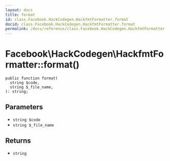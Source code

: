 ```yaml
---
layout: docs
title: format
id: class.Facebook.HackCodegen.HackfmtFormatter.format
docid: class.Facebook.HackCodegen.HackfmtFormatter.format
permalink: /docs/reference/class.Facebook.HackCodegen.HackfmtFormatter.format.md
---
```

# Facebook\\HackCodegen\\HackfmtFormatter::format()




``` Hack
public function format(
  string $code,
  string $_file_name,
): string;
```




## Parameters




+ ` string $code `
+ ` string $_file_name `




## Returns




* ` string `
